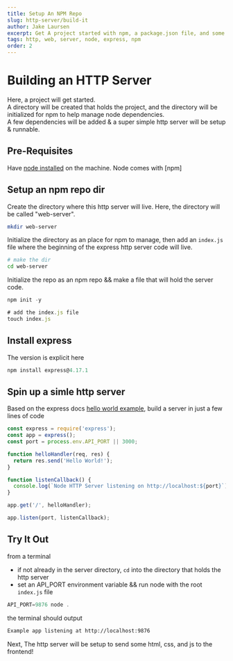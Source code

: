 ```yaml
---
title: Setup An NPM Repo
slug: http-server/build-it
author: Jake Laursen
excerpt: Get A project started with npm, a package.json file, and some dependencies
tags: http, web, server, node, express, npm
order: 2
---
```


# Building an HTTP Server

Here, a project will get started.  
A directory will be created that holds the project, and the directory will be initialized for npm to help manage node dependencies.  
A few dependencies will be added & a super simple http server will be setup & runnable.

## Pre-Requisites

Have [node installed](https://nodejs.org/en/download/) on the machine. Node comes with [npm]

## Setup an npm repo dir

Create the directory where this http server will live. Here, the directory will be called "web-server".

```bash
mkdir web-server
```

Initialize the directory as an place for npm to manage, then add an `index.js` file where the beginning of the express http server code will live.

```bash
# make the dir
cd web-server
```

Initialize the repo as an npm repo && make a file that will hold the server code.

```javascript
npm init -y

# add the index.js file
touch index.js
```

## Install express

The version is explicit here

```javascript
npm install express@4.17.1
```

## Spin up a simle http server

Based on the express docs [hello world example](https://expressjs.com/en/starter/hello-world.html), build a server in just a few lines of code

```javascript
const express = require('express');
const app = express();
const port = process.env.API_PORT || 3000;

function helloHandler(req, res) {
  return res.send('Hello World!');
}

function listenCallback() {
  console.log(`Node HTTP Server listening on http://localhost:${port}`);
}

app.get('/', helloHandler);

app.listen(port, listenCallback);
```

## Try It Out

from a terminal

- if not already in the server directory, `cd` into the directory that holds the http server
- set an API_PORT environment variable && run node with the root `index.js` file

```javascript
API_PORT=9876 node .
```

the terminal should output

```bash
Example app listening at http://localhost:9876
```

Next, The http server will be setup to send some html, css, and js to the frontend!
